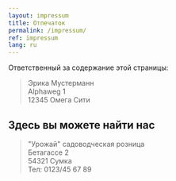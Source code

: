 ```yaml
---
layout: impressum
title: Отпечаток
permalink: /impressum/
ref: impressum
lang: ru
---
```


Ответственный за содержание этой страницы:

> Эрика Мустерманн  
> Alphaweg 1  
> 12345 Омега Сити  

## Здесь вы можете найти нас

> "Урожай" садоводческая розница  
> Бетагассе 2  
> 54321 Сумка  
> Тел: 0123/45 67 89
